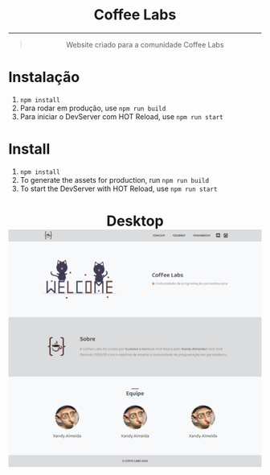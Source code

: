 <h1 align="center">
    Coffee Labs
</h1>

---

<blockquote align="center">
	Website criado para a comunidade Coffee Labs
</blockquote>

# Instalação

1. `npm install`
2. Para rodar em produção, use `npm run build`
3. Para iniciar o DevServer com HOT Reload, use `npm run start`

# Install

1. `npm install`
2. To generate the assets for production, run `npm run build`
3. To start the DevServer with HOT Reload, use `npm run start`

<h1 align="center">
  Desktop
  <img alt="Layout desktop" src="./src/img/layout.png" />
</h1>
